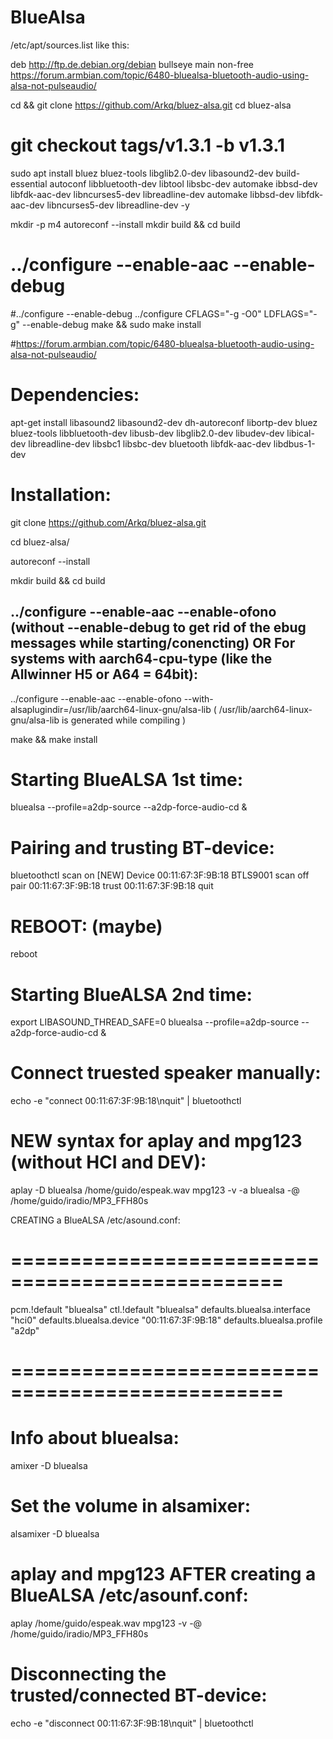 # BlueAlsa
/etc/apt/sources.list like this:

deb http://ftp.de.debian.org/debian bullseye main non-free
https://forum.armbian.com/topic/6480-bluealsa-bluetooth-audio-using-alsa-not-pulseaudio/


cd && git clone https://github.com/Arkq/bluez-alsa.git
cd bluez-alsa
# git checkout tags/v1.3.1 -b v1.3.1
sudo apt install bluez bluez-tools libglib2.0-dev libasound2-dev build-essential autoconf libbluetooth-dev libtool libsbc-dev automake ibbsd-dev libfdk-aac-dev libncurses5-dev libreadline-dev automake libbsd-dev libfdk-aac-dev libncurses5-dev libreadline-dev -y

mkdir -p m4
autoreconf --install
mkdir build && cd build
# ../configure --enable-aac --enable-debug
#../configure --enable-debug
../configure CFLAGS="-g -O0" LDFLAGS="-g" --enable-debug
make && sudo make install

#https://forum.armbian.com/topic/6480-bluealsa-bluetooth-audio-using-alsa-not-pulseaudio/

Dependencies:
===================================================
apt-get install libasound2 libasound2-dev dh-autoreconf libortp-dev bluez bluez-tools libbluetooth-dev libusb-dev libglib2.0-dev libudev-dev libical-dev libreadline-dev libsbc1 libsbc-dev bluetooth libfdk-aac-dev libdbus-1-dev


Installation:
===================================================
git clone https://github.com/Arkq/bluez-alsa.git

cd bluez-alsa/

autoreconf --install

mkdir build && cd build


../configure --enable-aac --enable-ofono
(without --enable-debug to get rid of the ebug messages while starting/conencting)
OR
For systems with aarch64-cpu-type (like the Allwinner H5 or A64 = 64bit):
-------------------------------------------------------------------------
../configure --enable-aac --enable-ofono --with-alsaplugindir=/usr/lib/aarch64-linux-gnu/alsa-lib
( /usr/lib/aarch64-linux-gnu/alsa-lib is generated while compiling )

make && make install


Starting BlueALSA 1st time:
===================================================
bluealsa --profile=a2dp-source --a2dp-force-audio-cd &

Pairing and trusting BT-device:
===================================================
bluetoothctl
scan on
[NEW] Device 00:11:67:3F:9B:18 BTLS9001
scan off
pair 00:11:67:3F:9B:18
trust 00:11:67:3F:9B:18
quit


REBOOT: (maybe)
===================================================
reboot


Starting BlueALSA 2nd time:
===================================================
export LIBASOUND_THREAD_SAFE=0
bluealsa --profile=a2dp-source --a2dp-force-audio-cd &


Connect truested speaker manually:
===================================================
echo -e "connect 00:11:67:3F:9B:18\nquit" | bluetoothctl


NEW syntax for aplay and mpg123 (without HCI and DEV):
===================================================
aplay -D bluealsa /home/guido/espeak.wav
mpg123 -v -a bluealsa -@ /home/guido/iradio/MP3_FFH80s

CREATING a BlueALSA /etc/asound.conf:
# =================================================
pcm.!default "bluealsa"
ctl.!default "bluealsa"
defaults.bluealsa.interface "hci0"
defaults.bluealsa.device "00:11:67:3F:9B:18"
defaults.bluealsa.profile "a2dp"
# =================================================

Info about bluealsa:
===================================================
amixer -D bluealsa

Set the volume in alsamixer:
===================================================
alsamixer -D bluealsa


aplay and mpg123 AFTER creating a BlueALSA /etc/asounf.conf:
===================================================
aplay /home/guido/espeak.wav
mpg123 -v -@ /home/guido/iradio/MP3_FFH80s


Disconnecting the trusted/connected BT-device:
===================================================
echo -e "disconnect 00:11:67:3F:9B:18\nquit" | bluetoothctl 

